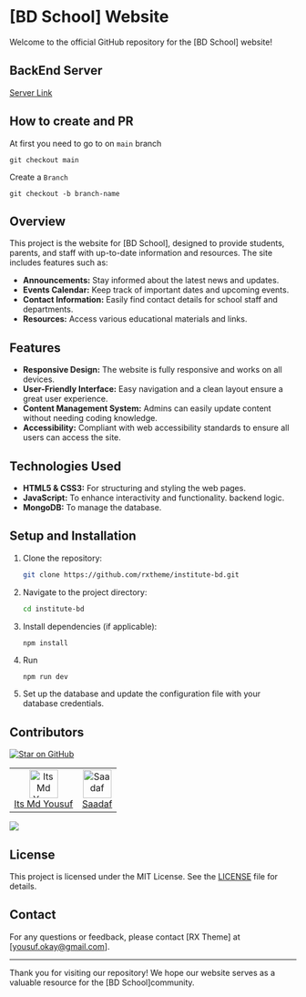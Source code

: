 # [BD School] Website

Welcome to the official GitHub repository for the [BD School] website!

## BackEnd Server

[Server Link ](https://github.com/rxtheme/school-server)

## How to create and PR

At first you need to go to on `main` branch

```
git checkout main
```

Create a `Branch`

```
git checkout -b branch-name
```

## Overview

This project is the website for [BD School], designed to provide students, parents, and staff with up-to-date information and resources. The site includes features such as:

- **Announcements:** Stay informed about the latest news and updates.
- **Events Calendar:** Keep track of important dates and upcoming events.
- **Contact Information:** Easily find contact details for school staff and departments.
- **Resources:** Access various educational materials and links.

## Features

- **Responsive Design:** The website is fully responsive and works on all devices.
- **User-Friendly Interface:** Easy navigation and a clean layout ensure a great user experience.
- **Content Management System:** Admins can easily update content without needing coding knowledge.
- **Accessibility:** Compliant with web accessibility standards to ensure all users can access the site.

## Technologies Used

- **HTML5 & CSS3:** For structuring and styling the web pages.
- **JavaScript:** To enhance interactivity and functionality.
  backend logic.
- **MongoDB:** To manage the database.

## Setup and Installation

1. Clone the repository:
   ```bash
   git clone https://github.com/rxtheme/institute-bd.git
   ```
2. Navigate to the project directory:
   ```bash
   cd institute-bd
   ```
3. Install dependencies (if applicable):
   ```bash
   npm install
   ```
4. Run
    ```
    npm run dev
    ```  
4. Set up the database and update the configuration file with your database credentials.

## Contributors
  [![Star on GitHub](https://img.shields.io/github/stars/saadafahmed45/hotel-relex-client.svg?style=social)](https://github.com/saadafahmed45/hotel-relex-client/stargazers)
 <table>
  <tbody>
    <tr>
      <td align="center">
        <img src="https://avatars.githubusercontent.com/u/71249987?v=3?s=100" width="50px;" alt="Its Md Yousuf"/> </br>
        <a href="https://github.com/yousufislamme">Its Md Yousuf</a> 
      </td>   
      <td align="center">
        <img src="https://avatars.githubusercontent.com/u/73881636?v=3?s=100" width="50px;" alt="Saadaf"/> </br>
        <a href="https://github.com/saadafahmed45">Saadaf</a>
      </td> 
  </tbody>
 </table>

[![](https://opencollective.com/rxtheme/contributors.svg?width=890&button=false)](https://github.com/rxtheme/institute-bd/graphs/contributors)
## License

This project is licensed under the MIT License. See the [LICENSE](link-to-license) file for details.

## Contact

For any questions or feedback, please contact [RX Theme] at [yousuf.okay@gmail.com].

---

Thank you for visiting our repository! We hope our website serves as a valuable resource for the [BD School]community.
